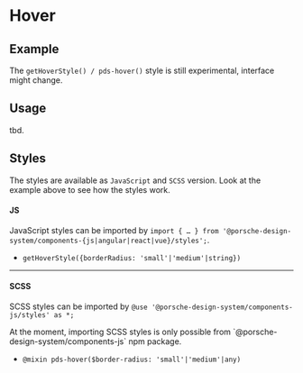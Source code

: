 # Hover

<TableOfContents></TableOfContents>

## Example

<p-inline-notification heading="Important note" state="error" persistent="true">
 The <code>getHoverStyle() / pds-hover()</code> style is still experimental, interface might change.
</p-inline-notification>

<Playground :frameworkMarkup="codeExample" :externalStackBlitzDependencies="['styled-components']">
  <ExampleStylesHover />
</Playground>

## Usage

tbd.

## Styles

The styles are available as `JavaScript` and `SCSS` version. Look at the example above to see how the styles work.

#### JS

JavaScript styles can be imported by
`import { … } from '@porsche-design-system/components-{js|angular|react|vue}/styles';`.

- `getHoverStyle({borderRadius: 'small'|'medium'|string})`

---

#### SCSS

SCSS styles can be imported by `@use '@porsche-design-system/components-js/styles' as *;`

<p-inline-notification heading="Important note" state="warning" persistent="true">
 At the moment, importing SCSS styles is only possible from `@porsche-design-system/components-js` npm package.
</p-inline-notification>

- `@mixin pds-hover($border-radius: 'small'|'medium'|any)`

<script lang="ts">
import Vue from 'vue';
import Component from 'vue-class-component';
import { getStylesHoverCodeSamples } from '@porsche-design-system/shared';
import { adjustSelectedFramework } from '@/utils';
import ExampleStylesHover from '@/pages/patterns/styles/example-hover.vue';

@Component({
  components: {
    ExampleStylesHover
  },
})
export default class Code extends Vue {
  codeExample = getStylesHoverCodeSamples();

  public mounted(): void {
    adjustSelectedFramework(this.codeExample);
  }
}
</script>
